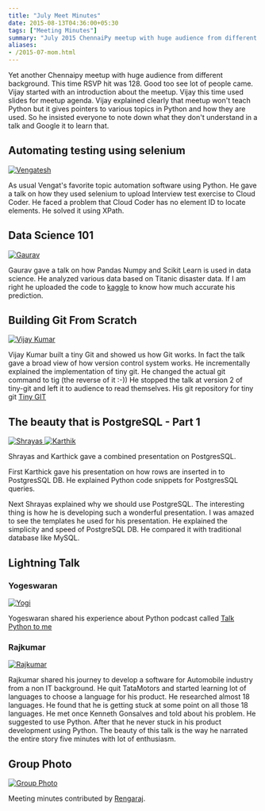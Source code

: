 ```yaml
---
title: "July Meet Minutes"
date: 2015-08-13T04:36:00+05:30
tags: ["Meeting Minutes"]
summary: "July 2015 ChennaiPy meetup with huge audience from different backgrounds."
aliases:
- /2015-07-mom.html
---
```


Yet another Chennaipy meetup with huge audience from different
background.  This time RSVP hit was 128. Good too see lot of people
came.  Vijay started with an introduction about the meetup. Vijay this
time used slides for meetup agenda.  Vijay explained clearly that
meetup won't teach Python but it gives pointers to various topics in
Python and how they are used.  So he insisted everyone to note down
what they don't understand in a talk and Google it to learn that.

## Automating testing using selenium

<a
href="http://photos2.meetupstatic.com/photos/event/b/0/b/0/highres_440145232.jpeg">
<img
src="http://photos2.meetupstatic.com/photos/event/b/0/b/0/global_440145232.jpeg"
alt="Vengatesh" /></a>


As usual Vengat's favorite topic automation software using Python.  He
gave a talk on how they used selenium to upload Interview test
exercise to Cloud Coder.  He faced a problem that Cloud Coder has no
element ID to locate elements. He solved it using XPath.

## Data Science 101

<a
href="http://photos3.meetupstatic.com/photos/event/b/0/d/6/highres_440145270.jpeg">
<img
src="http://photos2.meetupstatic.com/photos/event/b/0/d/6/global_440145270.jpeg"
alt="Gaurav" /></a>

Gaurav gave a talk on how Pandas Numpy and Scikit Learn is used in
data science. He analyzed various data based on Titanic disaster data.
If I am right he uploaded the code to [kaggle](http://www.kaggle.com)
to know how much accurate his prediction.

## Building Git From Scratch

<a
href="http://photos2.meetupstatic.com/photos/event/a/f/1/0/highres_440144816.jpeg">
<img
src="http://photos3.meetupstatic.com/photos/event/a/f/1/0/global_440144816.jpeg"
alt="Vijay Kumar" /></a>


Vijay Kumar built a tiny Git and showed us how Git works.  In fact the
talk gave a broad view of how version control system works.  He
incrementally explained the implementation of tiny git. He changed the
actual git command to tig (the reverse of it :-)) He stopped the talk
at version 2 of tiny-git and left it to audience to read themselves.
His git repository for tiny git [Tiny
GIT](https://github.com/bravegnu/tiny-git)

## The beauty that is PostgreSQL - Part 1

<a
href="http://photos2.meetupstatic.com/photos/event/a/e/e/d/highres_440144781.jpeg">
<img
src="http://photos3.meetupstatic.com/photos/event/a/e/e/d/global_440144781.jpeg"
alt="Shrayas" /> </a>
<a
href="http://photos1.meetupstatic.com/photos/event/a/e/f/6/highres_440144790.jpeg">
<img
src="http://photos4.meetupstatic.com/photos/event/a/e/f/6/global_440144790.jpeg"
alt="Karthik" /></a>

Shrayas and Karthick gave a combined presentation on PostgresSQL.

First Karthick gave his presentation on how rows are inserted in to
PostgresSQL DB. He explained Python code snippets for PostgresSQL
queries.

Next Shrayas explained why we should use PostgreSQL.  The interesting
thing is how he is developing such a wonderful presentation. I was
amazed to see the templates he used for his presentation.  He
explained the simplicity and speed of PostgreSQL DB.  He compared it
with traditional database like MySQL.

## Lightning Talk

### Yogeswaran

<a
href="http://photos1.meetupstatic.com/photos/event/a/e/e/0/highres_440144768.jpeg">
<img
src="http://photos2.meetupstatic.com/photos/event/a/e/e/0/global_440144768.jpeg"
alt="Yogi" /></a>

Yogeswaran shared his experience about Python podcast called [Talk
Python to me](http://talkpython.fm/)

### Rajkumar

<a
href="http://photos3.meetupstatic.com/photos/event/a/e/d/4/highres_440144756.jpeg">
<img
src="http://photos4.meetupstatic.com/photos/event/a/e/d/4/global_440144756.jpeg"
alt="Rajkumar" /></a>

Rajkumar shared his journey to develop a software for Automobile
industry from a non IT background. He quit TataMotors and started
learning lot of languages to choose a language for his product. He
researched almost 18 languages. He found that he is getting stuck at
some point on all those 18 languages. He met once Kenneth Gonsalves
and told about his problem.  He suggested to use Python. After that he
never stuck in his product development using Python.  The beauty of
this talk is the way he narrated the entire story five minutes with
lot of enthusiasm.

## Group Photo

<a
href="http://photos2.meetupstatic.com/photos/event/b/0/b/0/highres_440201146.jpeg">
<img
src="http://photos2.meetupstatic.com/photos/event/a/0/b/a/600_440201146.jpeg"
alt="Group Photo"/> </a>

Meeting minutes contributed by <a
href="http://www.meetup.com/Chennaipy/members/153069272/">Rengaraj</a>.